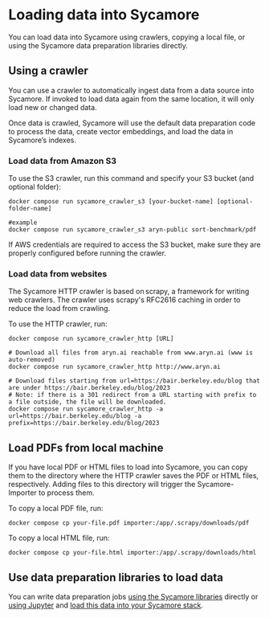 # Loading data into Sycamore

You can load data into Sycamore using crawlers, copying a local file, or using the Sycamore data preparation libraries directly.


## Using a crawler
You can use a crawler to automatically ingest data from a data source into Sycamore. If invoked to load data again from the same location, it will only load new or changed data.

Once data is crawled, Sycamore will use the default data preparation code to process the data, create vector embeddings, and load the data in Sycamore’s indexes.

### Load data from Amazon S3

To use the S3 crawler, run this command and specify your S3 bucket (and optional folder):

```
docker compose run sycamore_crawler_s3 [your-bucket-name] [optional-folder-name]

#example
docker compose run sycamore_crawler_s3 aryn-public sort-benchmark/pdf
```

If AWS credentials are required to access the S3 bucket, make sure they are properly configured before running the crawler.

### Load data from websites

The Sycamore HTTP crawler is based on scrapy, a framework for writing web crawlers. The crawler uses scrapy's RFC2616 caching in order to reduce the load from crawling.

To use the HTTP crawler, run:

```
docker compose run sycamore_crawler_http [URL]

# Download all files from aryn.ai reachable from www.aryn.ai (www is auto-removed)
docker compose run sycamore_crawler_http http://www.aryn.ai

# Download files starting from url=https://bair.berkeley.edu/blog that are under https://bair.berkeley.edu/blog/2023
# Note: if there is a 301 redirect from a URL starting with prefix to a file outside, the file will be downloaded.
docker compose run sycamore_crawler_http -a url=https://bair.berkeley.edu/blog -a prefix=https://bair.berkeley.edu/blog/2023
```

## Load PDFs from local machine

If you have local PDF or HTML files to load into Sycamore, you can copy them to the directory where the HTTP crawler saves the PDF or HTML files, respectively. Adding files to this directory will trigger the Sycamore-Importer to process them.

To copy a local PDF file, run:

`docker compose cp your-file.pdf importer:/app/.scrapy/downloads/pdf`

To copy a local HTML file, run:

`docker compose cp your-file.html importer:/app/.scrapy/downloads/html`


## Use data preparation libraries to load data

You can write data preparation jobs [using the Sycamore libraries](./installing_sycamore_libraries_locally.md) directly or [using Jupyter](./using_jupyter.md) and [load this data into your Sycamore stack](./running_a_data_preparation_job.md).
